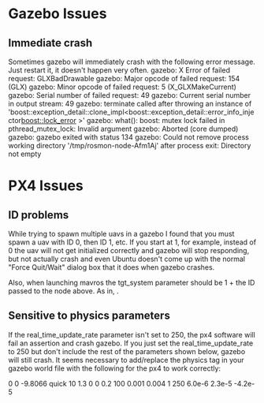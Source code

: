 # Gazebo Issues

## Immediate crash

Sometimes gazebo will immediately crash with the following error message. Just restart it, it doesn't happen very often.
              gazebo: X Error of failed request:  GLXBadDrawable
              gazebo:   Major opcode of failed request:  154 (GLX)
              gazebo:   Minor opcode of failed request:  5 (X_GLXMakeCurrent)
              gazebo:   Serial number of failed request:  49
              gazebo:   Current serial number in output stream:  49
              gazebo: terminate called after throwing an instance of 'boost::exception_detail::clone_impl<boost::exception_detail::error_info_injector<boost::lock_error> >'
              gazebo:   what():  boost: mutex lock failed in pthread_mutex_lock: Invalid argument
              gazebo: Aborted (core dumped)
              gazebo: gazebo exited with status 134
              gazebo: Could not remove process working directory '/tmp/rosmon-node-Afm1Aj' after process exit: Directory not empty

# PX4 Issues

## ID problems

While trying to spawn multiple uavs in a gazebo I found that you must spawn a uav with ID 0, then ID 1, etc. If you start at 1, for example, instead of 0 the uav will not get initialized correctly and gazebo will stop responding, but not actually crash and even Ubuntu doesn't come up with the normal "Force Quit/Wait" dialog box that it does when gazebo crashes.
<node name="sitl_$(arg ID)" pkg="px4" type="px4" output="screen"
	  args="$(find px4)/ROMFS/px4fmu_common -s etc/init.d-posix/rcS -i $(arg ID) $(arg px4_command_arg1)">
    </node>

Also, when launching mavros the tgt_system parameter should be 1 + the ID passed to the node above. As in, <arg name="tgt_system" value="$(eval 1 + arg('ID'))"/>.


## Sensitive to physics parameters

If the real_time_update_rate parameter isn't set to 250, the px4 software will fail an assertion and crash gazebo. If you just set the real_time_update_rate to 250 but don't include the rest of the parameters shown below, gazebo will still crash. It seems necessary to add/replace the physics tag in your gazebo world file with the following for the px4 to work correctly:

<physics name='default_physics' default='0' type='ode'>
      <gravity>0 0 -9.8066</gravity>
      <ode>
        <solver>
          <type>quick</type>
          <iters>10</iters>
          <sor>1.3</sor>
          <use_dynamic_moi_rescaling>0</use_dynamic_moi_rescaling>
        </solver>
        <constraints>
          <cfm>0</cfm>
          <erp>0.2</erp>
          <contact_max_correcting_vel>100</contact_max_correcting_vel>
          <contact_surface_layer>0.001</contact_surface_layer>
        </constraints>
      </ode>
      <max_step_size>0.004</max_step_size>
      <real_time_factor>1</real_time_factor>
      <real_time_update_rate>250</real_time_update_rate>
      <magnetic_field>6.0e-6 2.3e-5 -4.2e-5</magnetic_field>
    </physics>